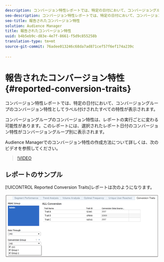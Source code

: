 ```yaml
---
description: コンバージョン特性レポートでは、特定の日付において、コンバージョングループのコンバージョン特性としてラベル付けされたすべての特性が表示されます。コンバージョングループのコンバージョン特性は、レポートの実行ごとに変わる可能性があります。このレポートには、選択されたレポート日付のコンバージョン特性がコンバージョングループ別に表示されます。
seo-description: コンバージョン特性レポートでは、特定の日付において、コンバージョングループのコンバージョン特性としてラベル付けされたすべての特性が表示されます。コンバージョングループのコンバージョン特性は、レポートの実行ごとに変わる可能性があります。このレポートには、選択されたレポート日付のコンバージョン特性がコンバージョングループ別に表示されます。
seo-title: 報告されたコンバージョン特性
solution: Audience Manager
title: 報告されたコンバージョン特性
uuid: b4b5eb9c-d83e-4e7f-8661-f5d9c855258b
translation-type: tm+mt
source-git-commit: 76adee013246c68da7ad871cef57f6ef174a239c

---
```



# 報告されたコンバージョン特性{#reported-conversion-traits}

コンバージョン特性レポートでは、特定の日付において、コンバージョングループのコンバージョン特性としてラベル付けされたすべての特性が表示されます。

コンバージョングループのコンバージョン特性は、レポートの実行ごとに変わる可能性があります。このレポートには、選択されたレポート日付のコンバージョン特性がコンバージョングループ別に表示されます。

Audience Managerでのコンバージョン特性の作成方法について詳しくは、次のビデオを参照してください。

>[!VIDEO](https://video.tv.adobe.com/v/23431/?captions=jpn)

## レポートのサンプル

[!UICONTROL Reported Conversion Traits]レポートは次のようになります。

![](assets/reported-conversion-traits.png)
